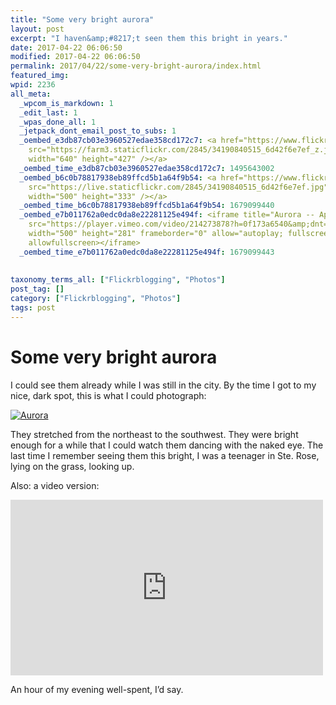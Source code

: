 ```yaml
---
title: "Some very bright aurora"
layout: post
excerpt: "I haven&amp;#8217;t seen them this bright in years."
date: 2017-04-22 06:06:50
modified: 2017-04-22 06:06:50
permalink: 2017/04/22/some-very-bright-aurora/index.html
featured_img: 
wpid: 2236
all_meta: 
  _wpcom_is_markdown: 1
  _edit_last: 1
  _wpas_done_all: 1
  _jetpack_dont_email_post_to_subs: 1
  _oembed_e3db87cb03e3960527edae358cd172c7: <a href="https://www.flickr.com/photos/pj/34190840515/in/dateposted/"><img
    src="https://farm3.staticflickr.com/2845/34190840515_6d42f6e7ef_z.jpg" alt="Aurora"
    width="640" height="427" /></a>
  _oembed_time_e3db87cb03e3960527edae358cd172c7: 1495643002
  _oembed_b6c0b78817938eb89ffcd5b1a64f9b54: <a href="https://www.flickr.com/photos/pj/34190840515/in/dateposted/"><img
    src="https://live.staticflickr.com/2845/34190840515_6d42f6e7ef.jpg" alt="Aurora"
    width="500" height="333" /></a>
  _oembed_time_b6c0b78817938eb89ffcd5b1a64f9b54: 1679099440
  _oembed_e7b011762a0edc0da8e22281125e494f: <iframe title="Aurora -- April 21/22, 2017"
    src="https://player.vimeo.com/video/214273878?h=0f173a6540&amp;dnt=1&amp;app_id=122963"
    width="500" height="281" frameborder="0" allow="autoplay; fullscreen; picture-in-picture"
    allowfullscreen></iframe>
  _oembed_time_e7b011762a0edc0da8e22281125e494f: 1679099443
  
  
taxonomy_terms_all: ["Flickrblogging", "Photos"]
post_tag: []
category: ["Flickrblogging", "Photos"]
tags: post
---
```


# Some very bright aurora

I could see them already while I was still in the city. By the time I got to my nice, dark spot, this is what I could photograph:

[![Aurora](https://live.staticflickr.com/2845/34190840515_6d42f6e7ef.jpg)](https://www.flickr.com/photos/pj/34190840515/in/dateposted/)

They stretched from the northeast to the southwest. They were bright enough for a while that I could watch them dancing with the naked eye. The last time I remember seeing them this bright, I was a teenager in Ste. Rose, lying on the grass, looking up.

Also: a video version:

<iframe allow="autoplay; fullscreen; picture-in-picture" allowfullscreen="" frameborder="0" height="281" loading="lazy" src="https://player.vimeo.com/video/214273878?h=0f173a6540&dnt=1&app_id=122963" title="Aurora -- April 21/22, 2017" width="500"></iframe>

An hour of my evening well-spent, I’d say.